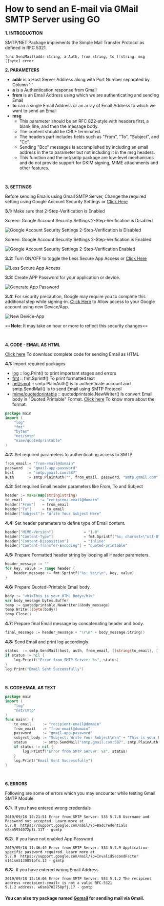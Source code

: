 # How to send an E-mail via GMail SMTP Server using GO

**1. INTRODUCTION**

SMTP/NET Package implements the Simple Mail Transfer Protocol as defined in RFC 5321.
```
func SendMail(addr string, a Auth, from string, to []string, msg []byte) error
```
**2. PARAMETERS**
+ **addr**  is a Host Server Address along with Port Number separated by Column ':'
+ **a** is a Authentication response from Gmail
+ **from** is an Email Address using which we are authenticating and sending Email
+ **to** can a single Email Address or an array of Email Address to which we want to send an Email
+ **msg** 
  - This parameter should be an RFC 822-style with headers first, a blank line, and then the message body.
  - The content should be CRLF terminated.
  - The headers part includes fields such as "From", "To", "Subject", and "Cc".
  - Sending "Bcc" messages is accomplished by including an email address in the to parameter but not including it in the msg headers. 
  - This function and the net/smtp package are low-level mechanisms and do not provide support for DKIM signing, MIME attachments and  other features.

<br>

**3. SETTINGS**

Before sending Emails using Gmail SMTP Server, Change the required setting using Google Account Security Settings or [Click Here](https://myaccount.google.com/security)

**3.1:** Make sure that 2-Step-Verification is Enabled

Screen: Google Account Security Settings 2-Step-Verification is Disabled

![Google Account Security Settings 2-Step-Verification is Disabled](https://i.imgur.com/6Hxmb2G.png)

Screen: Google Account Security Settings 2-Step-Verification is Enabled

![Google Account Security Settings 2-Step-Verification Enabled](https://i.imgur.com/vcQYoGo.png)

**3.2:** Turn ON/OFF to toggle the Less Secure App Access or [Click Here](https://myaccount.google.com/u/0/lesssecureapps)

![Less Secure App Access](https://i.imgur.com/mEGa22F.png)

**3.3:** Create APP Password for your application or device.

![Generate App Password](https://i.imgur.com/LHfCxdH.png)

**3.4:** For security precaution, Google may require you to complete this additional step while signing-in. [Click Here](https://accounts.google.com/DisplayUnlockCaptcha) to Allow access to your Google account using new Device/App.

![New Device-App](https://i.imgur.com/hymkYJ6.png)

==**Note**: It may take an hour or more to reflect this security changes==

<br>

**4. CODE - EMAIL AS HTML**

[Click here](https://github.com/gaurangmacharya/pepithon/blob/master/send-email-via-gmail-smtp-server-using-go.go) To download complete code for sending Email as HTML

**4.1:** Import required packages
- [log](https://golang.org/pkg/log/) :: log.Print() to print important stages and errors
- [fmt](https://golang.org/pkg/fmt/) :: fmt.Sprintf() To print formatted text
- [net/smpt](https://golang.org/pkg/net/smtp/) :: smtp.PlainAuth() is to authenticate account and smtp.SendMail() is to send Email using SMTP Protocol
- [mime/quotedprintable](https://golang.org/pkg/mime/quotedprintable/) :: quotedprintable.NewWriter() Is convert Email body in "Quoted Printable" Format. [Click here](https://en.wikipedia.org/wiki/Quoted-printable) To know more about the format.
``` Go
package main
import (
    "log"
    "fmt"
    "bytes"
    "net/smtp"
    "mime/quotedprintable"
)
```
**4.2:** Set required parameters to authenticating access to SMTP
``` go
from_email:= "from-email@domain"
password  := "gmail-app-password"
host      := "smtp.gmail.com:587"
auth      := smtp.PlainAuth("", from_email, password, "smtp.gmail.com")
```
**4.3:** Set required Email header parameters like From, To and Subject
``` go
header := make(map[string]string)
to_email        := "recipient-email@domain"
header["From"]   = from_email
header["To"]     = to_email
header["Subject"]= "Write Your Subject Here"
```
**4.4:** Set header parameters to define type of Email content.
``` go
header["MIME-Version"]              = "1.0"
header["Content-Type"]              = fmt.Sprintf("%s; charset=\"utf-8\"", "text/html")
header["Content-Disposition"]       = "inline"
header["Content-Transfer-Encoding"] = "quoted-printable"
```
**4.5:** Prepare Formatted header string by looping all Header parameters.
``` go
header_message := ""
for key, value := range header {
    header_message += fmt.Sprintf("%s: %s\r\n", key, value)
}
```
**4.6:** Prepare Quoted-Printable Email body. 
``` go
body := "<h1>This is your HTML Body</h1>"
var body_message bytes.Buffer
temp := quotedprintable.NewWriter(&body_message)
temp.Write([]byte(body))
temp.Close()
```
**4.7:** Prepare final Email message by concatenating header and body.
``` go
final_message := header_message + "\r\n" + body_message.String()
```
**4.8:** Send Email and print log accordingly
``` go
status  := smtp.SendMail(host, auth, from_email, []string{to_email}, []byte(final_message))
if status != nil {
    log.Printf("Error from SMTP Server: %s", status)
}
log.Print("Email Sent Successfully")
```
<br>

**5. CODE EMAIL AS TEXT**
``` go
package main
import (
    "log"
    "net/smtp"
)
func main() {
    to_email     := "recipient-email@domain"
    from_email   := "from-email@domain"
    password     := "gmail-app-password"
    subject_body := "Subject: Write Your Subject\n\n" + "This is your Email Body"
    status       := smtp.SendMail("smtp.gmail.com:587", smtp.PlainAuth("", from_email, password, "smtp.gmail.com"), from_email, []string{to_email}, []byte(subject_body))
    if status != nil {
        log.Printf("Error from SMTP Server: %s", status)
    }
    log.Print("Email Sent Successfully")
}
```
<br>

**6. ERRORS**

Following are some of errors which you may encounter while testing Gmail SMTP Module

**6.1:**. If you have entered wrong credentials
```
2019/09/18 12:21:51 Error from SMTP Server: 535 5.7.8 Username and Password not accepted. Learn more at
5.7.8  https://support.google.com/mail/?p=BadCredentials c8sm5954072pfi.117 - gsmtp
```
**6.2:**. If you have not enabled App Password
```
2019/09/18 11:46:49 Error from SMTP Server: 534 5.7.9 Application-specific password required. Learn more at
5.7.9  https://support.google.com/mail/?p=InvalidSecondFactor s141sm5130851pfs.13 - gsmtp
```
**6.3:**. If you have entered wrong Email Address
```
2019/09/18 13:16:06 Error from SMTP Server: 553 5.1.2 The recipient address <recipient-email> is not a valid RFC-5321
5.1.2 address. w6sm8782758pfj.17 - gsmtp
```

#### You can also try package named [Gomail](https://github.com/go-gomail/gomail) for sending mail via Gmail.
